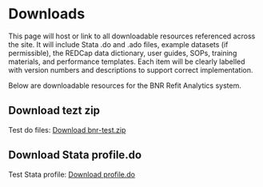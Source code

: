# Downloads 
This page will host or link to all downloadable resources referenced across the site. It will include Stata .do and .ado files, example datasets (if permissible), the REDCap data dictionary, user guides, SOPs, training materials, and performance templates. Each item will be clearly labelled with version numbers and descriptions to support correct implementation.


Below are downloadable resources for the BNR Refit Analytics system.

## Download tezt zip
Test do files: [Download bnr-test.zip](https://ianhambleton.github.io/bnr-refit/downloads/bnr-test.zip)

## Download Stata profile.do
Test Stata profile: [Download profile.do](https://ianhambleton.github.io/bnr-refit/downloads/profile.do)
